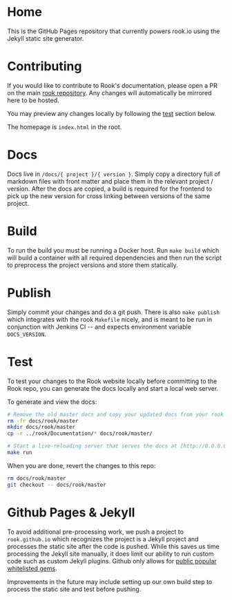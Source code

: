 # Home

This is the GitHub Pages repository that currently powers rook.io using the Jekyll static site generator.

# Contributing

If you would like to contribute to Rook's documentation, please open a PR on the main [rook repository](https://github.com/rook/rook/tree/master/Documentation). Any changes will automatically be mirrored here to be hosted.

You may preview any changes locally by following the [test](#test) section below.

The homepage is `index.html` in the root.

# Docs

Docs live in `/docs/{ project }/{ version }`.  Simply copy a directory full of markdown files with front matter
and place them in the relevant project / version.  After the docs are copied, a build is required for the frontend
to pick up the new version for cross linking between versions of the same project.

# Build

To run the build you must be running a Docker host.  Run `make build` which will build a container
with all required dependencies and then run the script to preprocess the project versions and store them statically.

# Publish

Simply commit your changes and do a git push.  There is also `make publish` which integrates with the rook `Makefile`
nicely, and is meant to be run in conjunction with Jenkins CI -- and expects environment variable `DOCS_VERSION`.

# Test

To test your changes to the Rook website locally before committing to the Rook repo, you can generate the docs locally and start a local web server.

To generate and view the docs:

```bash
# Remove the old master docs and copy your updated docs from your rook repo
rm -fr docs/rook/master
mkdir docs/rook/master
cp -r ../rook/Documentation/* docs/rook/master/

# Start a live-reloading server that serves the docs at [http://0.0.0.0:4000/docs/rook/master](http://0.0.0.0:4000/docs/rook/master). This requires Docker to be installed on your machine.
make run
```

When you are done, revert the changes to this repo:

```bash
rm docs/rook/master
git checkout -- docs/rook/master
```

# Github Pages & Jekyll

To avoid additional pre-processing work, we push a project to `rook.github.io` which recognizes the project
is a Jekyll project and processes the static site after the code is pushed.  While this saves us time
processing the Jekyll site manually, it does limit our ability to run custom code such as custom Jekyll
plugins.  Github only allows for [public popular whitelisted gems](https://help.github.com/articles/adding-jekyll-plugins-to-a-github-pages-site/).

Improvements in the future may include setting up our own build step to process the static site and test before pushing.
